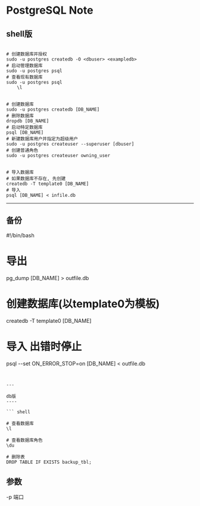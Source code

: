 PostgreSQL Note
===============

shell版
-------

``` shell

# 创建数据库并授权
sudo -u postgres createdb -O <dbuser> <exampledb>
# 启动管理数据库
sudo -u postgres psql
# 查看现有数据库
sudo -u postgres psql
    \l


# 创建数据库
sudo -u postgres createdb [DB_NAME]
# 删除数据库
dropdb [DB_NAME]
# 启动特定数据库
psql [DB_NAME]
# 新建数据库用户并指定为超级用户
sudo -u postgres createuser --superuser [dbuser]
# 创建普通角色
sudo -u postgres createuser owning_user


# 导入数据库
# 如果数据库不存在, 先创建
createdb -T template0 [DB_NAME]
# 导入
psql [DB_NAME] < infile.db

```
---

备份
---

#!/bin/bash
# 导出
pg_dump [DB_NAME] > outfile.db
# 创建数据库(以template0为模板)
createdb -T template0 [DB_NAME]
# 导入 出错时停止
psql --set ON_ERROR_STOP=on [DB_NAME] < outfile.db

```


---

db版
----

``` shell

# 查看数据库
\l

# 查看数据库角色
\du

# 删除表
DROP TABLE IF EXISTS backup_tbl;
```

参数
----

-p 端口
